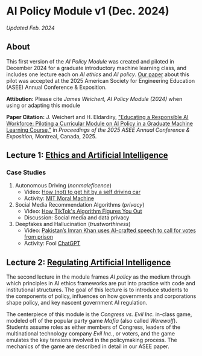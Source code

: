 # AI Policy Module v1 (Dec. 2024)
_Updated Feb. 2024_

## About
This first version of the _AI Policy Module_ was created and piloted in December 2024 for a graduate introductory machine learning class, and includes one lecture each on _AI ethics_ and _AI policy_. [Our paper](https://arxiv.org/abs/2502.07931) about this pilot was accepted at the 2025 American Society for Engineering Education (ASEE) Annual Conference & Exposition.

**Attibution:** Please cite _James Weichert, AI Policy Module (2024)_ when using or adapting this module

**Paper Citation:** J. Weichert and H. Eldardiry, ["Educating a Responsible AI Workforce: Piloting a Curricular Module on AI Policy in a Graduate Machine Learning Course,"](https://arxiv.org/abs/2502.07931) in _Proceedings of the 2025 ASEE Annual Conference & Exposition_, Montreal, Canada, 2025.

## Lecture 1: [Ethics and Artificial Intelligence](https://github.com/james-weichert/ai-policy-module/blob/main/v1/lecture1.pdf)

### Case Studies
1. Autonomous Driving (_nonmaleficence_)
    * Video: [How (not) to get hit by a self driving car](https://www.youtube.com/watch?v=gsG1g8B5hFk)
    * Activity: [MIT Moral Machine](http://moralmachine.net)
2. Social Media Recommendation Algorithms (_privacy_)
    * Video: [How TikTok's Algorithm Figures You Out](https://www.youtube.com/watch?v=nfczi2cI6Cs)
    * Discussion: Social media and data privacy
3. Deepfakes and Hallucination (_trustworthiness_)
    * Video: [Pakistan’s Imran Khan uses AI-crafted speech to call for votes from prison](https://www.youtube.com/watch?v=EgoWcCxh4mU)
    * Activity: Fool [ChatGPT](chatgpt.com) 

## Lecture 2: [Regulating Artificial Intelligence](https://github.com/james-weichert/ai-policy-module/blob/main/v1/lecture2.pdf)

The second lecture in the module frames _AI policy_ as the medium through which principles in AI
ethics frameworks are put into practice with code and institutional structures. The goal of this
lecture is to introduce students to the components of policy, influences on how governments and
corporations shape policy, and key nascent government AI regulation.

The centerpiece of this module is the _Congress vs. Evil Inc._ in-class game, modeled off of the popular party game _Mafia_ (also called _Werewolf_). Students assume roles as either members of Congress, leaders of the multinational technology company _Evil Inc._, or voters, and the game emulates the key tensions involved in the policymaking process. The mechanics of the game are described in detail in our ASEE paper.
